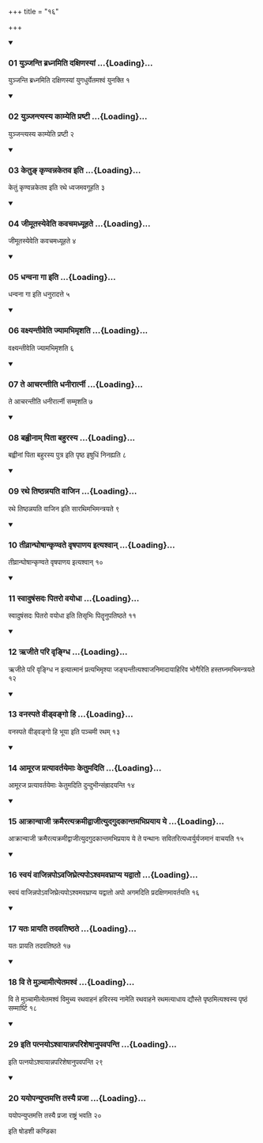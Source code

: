 +++
title = "१६"

+++

<div class="js_include" includetitle="true" newlevelforh1="3" unfilled="" url="/vedAH_yajuH/taittirIyam/sUtram/ApastambaH/shrautam/vishvAsa-prastutiH/20/16/01_yunjanti_bradhnamiti_daxiNasyAM.md">
<details open><summary><h3>01 युञ्जन्ति ब्रध्नमिति दक्षिणस्यां ...{Loading}...</h3></summary>

युञ्जन्ति ब्रध्नमिति दक्षिणस्यां युगधुर्येतमश्वं युनक्ति १
</details>
</div>


<div class="js_include" includetitle="true" newlevelforh1="3" unfilled="" url="/vedAH_yajuH/taittirIyam/sUtram/ApastambaH/shrautam/vishvAsa-prastutiH/20/16/02_yunjantyasya_kAmyeti_praShTI.md">
<details open><summary><h3>02 युञ्जन्त्यस्य काम्येति प्रष्टी ...{Loading}...</h3></summary>

युञ्जन्त्यस्य काम्येति प्रष्टी २
</details>
</div>


<div class="js_include" includetitle="true" newlevelforh1="3" unfilled="" url="/vedAH_yajuH/taittirIyam/sUtram/ApastambaH/shrautam/vishvAsa-prastutiH/20/16/03_ketu~N_kRNvannaketava_iti.md">
<details open><summary><h3>03 केतुङ् कृण्वन्नकेतव इति ...{Loading}...</h3></summary>

केतुं कृण्वन्नकेतव इति रथे ध्वजमवगूहति ३
</details>
</div>


<div class="js_include" includetitle="true" newlevelforh1="3" unfilled="" url="/vedAH_yajuH/taittirIyam/sUtram/ApastambaH/shrautam/vishvAsa-prastutiH/20/16/04_jImUtasyeveti_kavachamadhyUhate.md">
<details open><summary><h3>04 जीमूतस्येवेति कवचमध्यूहते ...{Loading}...</h3></summary>

जीमूतस्येवेति कवचमध्यूहते ४
</details>
</div>


<div class="js_include" includetitle="true" newlevelforh1="3" unfilled="" url="/vedAH_yajuH/taittirIyam/sUtram/ApastambaH/shrautam/vishvAsa-prastutiH/20/16/05_dhanvanA_gA_iti.md">
<details open><summary><h3>05 धन्वना गा इति ...{Loading}...</h3></summary>

धन्वना गा इति धनुरादत्ते ५
</details>
</div>


<div class="js_include" includetitle="true" newlevelforh1="3" unfilled="" url="/vedAH_yajuH/taittirIyam/sUtram/ApastambaH/shrautam/vishvAsa-prastutiH/20/16/06_vaxyantIveti_jyAmabhimRshati.md">
<details open><summary><h3>06 वक्ष्यन्तीवेति ज्यामभिमृशति ...{Loading}...</h3></summary>

वक्ष्यन्तीवेति ज्यामभिमृशति ६
</details>
</div>


<div class="js_include" includetitle="true" newlevelforh1="3" unfilled="" url="/vedAH_yajuH/taittirIyam/sUtram/ApastambaH/shrautam/vishvAsa-prastutiH/20/16/07_te_AcharantIti_dhanIrArtnI.md">
<details open><summary><h3>07 ते आचरन्तीति धनीरार्त्नी ...{Loading}...</h3></summary>

ते आचरन्तीति धनीरार्त्नी सम्मृशति ७
</details>
</div>


<div class="js_include" includetitle="true" newlevelforh1="3" unfilled="" url="/vedAH_yajuH/taittirIyam/sUtram/ApastambaH/shrautam/vishvAsa-prastutiH/20/16/08_bahvInAm_pitA_bahurasya.md">
<details open><summary><h3>08 बह्वीनाम् पिता बहुरस्य ...{Loading}...</h3></summary>

बह्वीनां पिता बहुरस्य पुत्र इति पृष्ठ इषुधिं निनह्यति ८
</details>
</div>


<div class="js_include" includetitle="true" newlevelforh1="3" unfilled="" url="/vedAH_yajuH/taittirIyam/sUtram/ApastambaH/shrautam/vishvAsa-prastutiH/20/16/09_rathe_tiShThannayati_vAjina.md">
<details open><summary><h3>09 रथे तिष्ठन्नयति वाजिन ...{Loading}...</h3></summary>

रथे तिष्ठन्नयति वाजिन इति सारथिमभिमन्त्रयते ९
</details>
</div>


<div class="js_include" includetitle="true" newlevelforh1="3" unfilled="" url="/vedAH_yajuH/taittirIyam/sUtram/ApastambaH/shrautam/vishvAsa-prastutiH/20/16/10_tIvrAnghoShAnkRNvate_vRShapANaya_ityashvAn.md">
<details open><summary><h3>10 तीव्रान्घोषान्कृण्वते वृषपाणय इत्यश्वान् ...{Loading}...</h3></summary>

तीव्रान्घोषान्कृण्वते वृषपाणय इत्यश्वान् १०
</details>
</div>


<div class="js_include" includetitle="true" newlevelforh1="3" unfilled="" url="/vedAH_yajuH/taittirIyam/sUtram/ApastambaH/shrautam/vishvAsa-prastutiH/20/16/11_svAduShaMsadaH_pitaro_vayodhA.md">
<details open><summary><h3>11 स्वादुषंसदः पितरो वयोधा ...{Loading}...</h3></summary>

स्वादुषंसदः पितरो वयोधा इति तिसृभिः पितॄनुपतिष्ठते ११
</details>
</div>


<div class="js_include" includetitle="true" newlevelforh1="3" unfilled="" url="/vedAH_yajuH/taittirIyam/sUtram/ApastambaH/shrautam/vishvAsa-prastutiH/20/16/12_RjIte_pari_vRngdhi.md">
<details open><summary><h3>12 ऋजीते परि वृङ्ग्धि ...{Loading}...</h3></summary>

ऋजीते परि वृङ्ग्धि न इत्यात्मानं प्रत्यभिमृश्या जङ्घन्तीत्यश्वाजनिमादायाहिरिव भोगैरिति हस्तघ्नमभिमन्त्रयते १२
</details>
</div>


<div class="js_include" includetitle="true" newlevelforh1="3" unfilled="" url="/vedAH_yajuH/taittirIyam/sUtram/ApastambaH/shrautam/vishvAsa-prastutiH/20/16/13_vanaspate_vIDvango_hi.md">
<details open><summary><h3>13 वनस्पते वीड्वङ्गो हि ...{Loading}...</h3></summary>

वनस्पते वीड्वङ्गो हि भूया इति पञ्चमी रथम् १३
</details>
</div>


<div class="js_include" includetitle="true" newlevelforh1="3" unfilled="" url="/vedAH_yajuH/taittirIyam/sUtram/ApastambaH/shrautam/vishvAsa-prastutiH/20/16/14_AmUraja_pratyAvartayemAH_ketumaditi.md">
<details open><summary><h3>14 आमूरज प्रत्यावर्तयेमाः केतुमदिति ...{Loading}...</h3></summary>

आमूरज प्रत्यावर्तयेमाः केतुमदिति दुन्दुभीन्संह्रादयन्ति १४
</details>
</div>


<div class="js_include" includetitle="true" newlevelforh1="3" unfilled="" url="/vedAH_yajuH/taittirIyam/sUtram/ApastambaH/shrautam/vishvAsa-prastutiH/20/16/15_AkrAnvAjI_kramairatyakramIdvAjItyudagudakAntamabhiprayAya_ye.md">
<details open><summary><h3>15 आक्रान्वाजी क्रमैरत्यक्रमीद्वाजीत्युदगुदकान्तमभिप्रयाय ये ...{Loading}...</h3></summary>

आक्रान्वाजी क्रमैरत्यक्रमीद्वाजीत्युदगुदकान्तमभिप्रयाय ये ते पन्थानः सवितरित्यध्वर्युर्यजमानं वाचयति १५
</details>
</div>


<div class="js_include" includetitle="true" newlevelforh1="3" unfilled="" url="/vedAH_yajuH/taittirIyam/sUtram/ApastambaH/shrautam/vishvAsa-prastutiH/20/16/16_svayaM_vAjinnapo-vajighretyapo-shvamavaghrApya_yadvAto.md">
<details open><summary><h3>16 स्वयं वाजिन्नपोऽवजिघ्रेत्यपोऽश्वमवघ्राप्य यद्वातो ...{Loading}...</h3></summary>

स्वयं वाजिन्नपोऽवजिघ्रेत्यपोऽश्वमवघ्राप्य यद्वातो अपो अगमदिति प्रदक्षिणमावर्तयति १६
</details>
</div>


<div class="js_include" includetitle="true" newlevelforh1="3" unfilled="" url="/vedAH_yajuH/taittirIyam/sUtram/ApastambaH/shrautam/vishvAsa-prastutiH/20/16/17_yataH_prAyati_tadavatiShThate.md">
<details open><summary><h3>17 यतः प्रायति तदवतिष्ठते ...{Loading}...</h3></summary>

यतः प्रायति तदवतिष्ठते १७
</details>
</div>


<div class="js_include" includetitle="true" newlevelforh1="3" unfilled="" url="/vedAH_yajuH/taittirIyam/sUtram/ApastambaH/shrautam/vishvAsa-prastutiH/20/16/18_vi_te_munchAmItyetamashvaM.md">
<details open><summary><h3>18 वि ते मुञ्चामीत्येतमश्वं ...{Loading}...</h3></summary>

वि ते मुञ्चामीत्येतमश्वं विमुच्य रथवाहनं हविरस्य नामेति रथवाहने रथमत्याधाय द्यौस्ते पृष्ठमित्यश्वस्य पृष्ठं सम्मार्ष्टि १८
</details>
</div>


<div class="js_include" includetitle="true" newlevelforh1="3" unfilled="" url="/vedAH_yajuH/taittirIyam/sUtram/ApastambaH/shrautam/vishvAsa-prastutiH/20/16/19_iti_patnayo-shvAyAnnaparisheShAnupavapanti.md">
<details open><summary><h3>29 इति पत्नयोऽश्वायान्नपरिशेषानुपवपन्ति ...{Loading}...</h3></summary>

इति पत्नयोऽश्वायान्नपरिशेषानुपवपन्ति २९
</details>
</div>


<div class="js_include" includetitle="true" newlevelforh1="3" unfilled="" url="/vedAH_yajuH/taittirIyam/sUtram/ApastambaH/shrautam/vishvAsa-prastutiH/20/16/20_yayopanyuptamatti_tasyai_prajA.md">
<details open><summary><h3>20 ययोपन्युप्तमत्ति तस्यै प्रजा ...{Loading}...</h3></summary>

ययोपन्युप्तमत्ति तस्यै प्रजा राष्ट्रं भवति २०
</details>
</div>



  
इति षोडशी कण्डिका 
